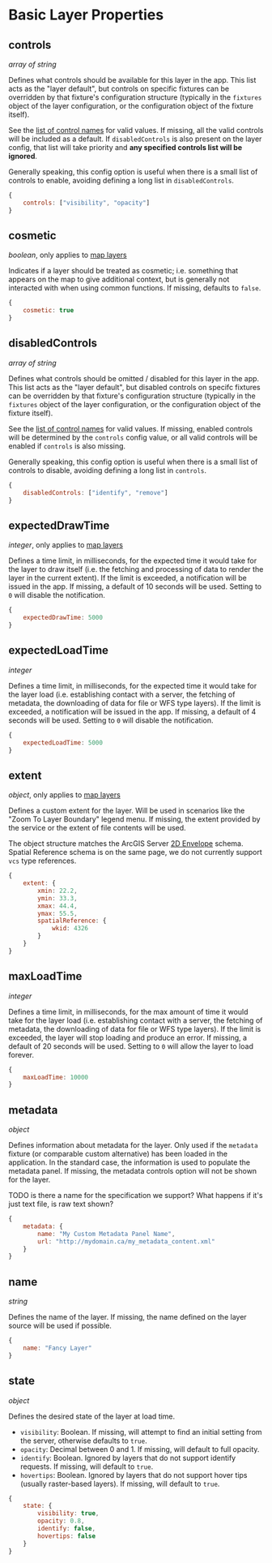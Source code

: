 # Basic Layer Properties

## controls

*array of string*

Defines what controls should be available for this layer in the app. This list acts as the "layer default", but controls on specific fixtures can be overridden by that fixture's configuration structure (typically in the `fixtures` object of the layer configuration, or the configuration object of the fixture itself).

See the [list of control names](./additional-layer-sections.md#control-names) for valid values. If missing, all the valid controls will be included as a default. If `disabledControls` is also present on the layer config, that list will take priority and **any specified controls list will be ignored**.

Generally speaking, this config option is useful when there is a small list of controls to enable, avoiding defining a long list in `disabledControls`.

```js
{
    controls: ["visibility", "opacity"]
}
```

## cosmetic

*boolean*, only applies to [map layers](./additional-layer-sections.md#layer-abilities)

Indicates if a layer should be treated as cosmetic; i.e. something that appears on the map to give additional context, but is generally not interacted with when using common functions. If missing, defaults to `false`.

```js
{
    cosmetic: true
}
```

## disabledControls

*array of string*

Defines what controls should be omitted / disabled for this layer in the app. This list acts as the "layer default", but disabled controls on specifc fixtures can be overridden by that fixture's configuration structure (typically in the `fixtures` object of the layer configuration, or the configuration object of the fixture itself).

See the [list of control names](./additional-layer-sections.md#control-names) for valid values. If missing, enabled controls will be determined by the `controls` config value, or all valid controls will be enabled if `controls` is also missing.

Generally speaking, this config option is useful when there is a small list of controls to disable, avoiding defining a long list in `controls`.

```js
{
    disabledControls: ["identify", "remove"]
}
```

## expectedDrawTime

*integer*, only applies to [map layers](./additional-layer-sections.md#layer-abilities)

Defines a time limit, in milliseconds, for the expected time it would take for the layer to draw itself (i.e. the fetching and processing of data to render the layer in the current extent). If the limit is exceeded, a notification will be issued in the app. If missing, a default of 10 seconds will be used. Setting to `0` will disable the notification.

```js
{
    expectedDrawTime: 5000
}
```

## expectedLoadTime

*integer*

Defines a time limit, in milliseconds, for the expected time it would take for the layer load (i.e. establishing contact with a server, the fetching of metadata, the downloading of data for file or WFS type layers). If the limit is exceeded, a notification will be issued in the app. If missing, a default of 4 seconds will be used. Setting to `0` will disable the notification.

```js
{
    expectedLoadTime: 5000
}
```

## extent

*object*, only applies to [map layers](./additional-layer-sections.md#layer-abilities)

Defines a custom extent for the layer. Will be used in scenarios like the "Zoom To Layer Boundary" legend menu. If missing, the extent provided by the service or the extent of file contents will be used.

The object structure matches the ArcGIS Server [2D Envelope](https://developers.arcgis.com/documentation/common-data-types/geometry-objects.htm) schema. Spatial Reference schema is on the same page, we do not currently support `vcs` type references.

```js
{
    extent: {
        xmin: 22.2,
        ymin: 33.3,
        xmax: 44.4,
        ymax: 55.5,
        spatialReference: {
            wkid: 4326
        }
    }
}
```

## maxLoadTime

*integer*

Defines a time limit, in milliseconds, for the max amount of time it would take for the layer load (i.e. establishing contact with a server, the fetching of metadata, the downloading of data for file or WFS type layers). If the limit is exceeded, the layer will stop loading and produce an error. If missing, a default of 20 seconds will be used. Setting to `0` will allow the layer to load forever.

```js
{
    maxLoadTime: 10000
}
```

## metadata

*object*

Defines information about metadata for the layer. Only used if the `metadata` fixture (or comparable custom alternative) has been loaded in the application. In the standard case, the information is used to populate the metadata panel. If missing, the metadata controls option will not be shown for the layer.

TODO is there a name for the specification we support? What happens if it's just text file, is raw text shown?

```js
{
    metadata: {
        name: "My Custom Metadata Panel Name",
        url: "http://mydomain.ca/my_metadata_content.xml"
    }
}
```

## name

*string*

Defines the name of the layer. If missing, the name defined on the layer source will be used if possible.

```js
{
    name: "Fancy Layer"
}
```

## state

*object*

Defines the desired state of the layer at load time.

- `visibility`: Boolean. If missing, will attempt to find an initial setting from the server, otherwise defaults to `true`.
- `opacity`: Decimal between 0 and 1. If missing, will default to full opacity.
- `identify`: Boolean. Ignored by layers that do not support identify requests. If missing, will default to `true`.
- `hovertips`: Boolean. Ignored by layers that do not support hover tips (usually raster-based layers). If missing, will default to `true`.

```js
{
    state: {
        visibility: true,
        opacity: 0.8,
        identify: false,
        hovertips: false
    }
}
```